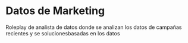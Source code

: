 # Datos de Marketing
 Roleplay de analista de datos donde se analizan los datos de campañas recientes y se solucionesbasadas en los datos
